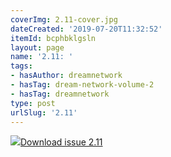 ```yaml
---
coverImg: 2.11-cover.jpg
dateCreated: '2019-07-20T11:32:52'
itemId: bcphbklgsln
layout: page
name: '2.11: '
tags:
- hasAuthor: dreamnetwork
- hasTag: dream-network-volume-2
- hasTag: dreamnetwork
type: post
urlSlug: '2.11'
---
```

<img class="card-journal-img" src="../images/2.11-rect.jpg"/><a href="../files/pdfs/Volume_2/2.11-Dream-Network-Bulletin-Vol.2-No.11.pdf" download="">Download issue 2.11</a>